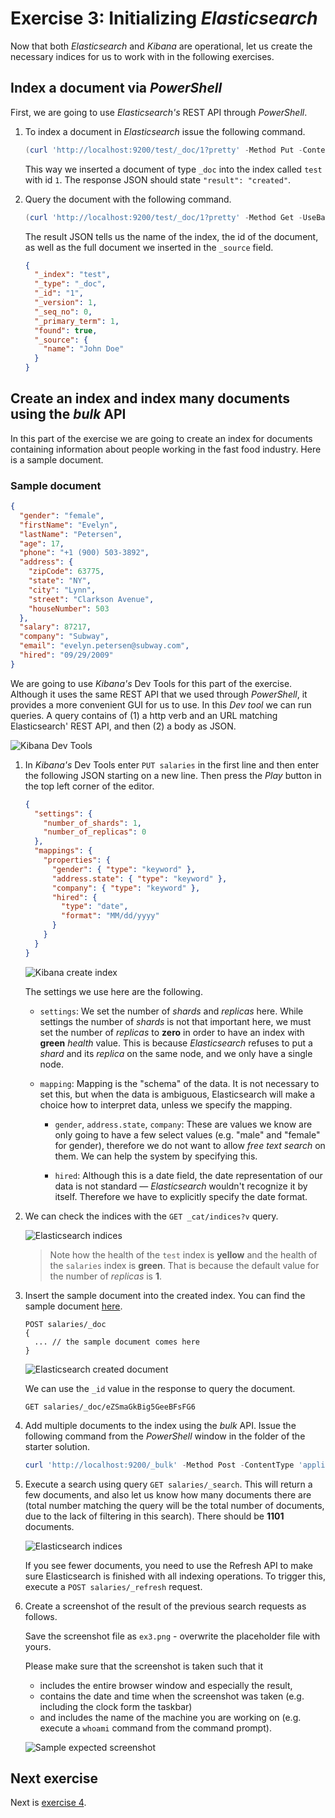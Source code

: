 # Exercise 3: Initializing _Elasticsearch_

Now that both _Elasticsearch_ and _Kibana_ are operational, let us create the necessary indices for us to work with in the following exercises.

## Index a document via _PowerShell_

First, we are going to use _Elasticsearch's_ REST API through _PowerShell_.

1. To index a document in _Elasticsearch_ issue the following command.

   ```powershell
   (curl 'http://localhost:9200/test/_doc/1?pretty' -Method Put -ContentType 'application/json' -Body '{ "name": "John Doe" }' -UseBasicParsing).Content
   ```

   This way we inserted a document of type `_doc` into the index called `test` with id `1`. The response JSON should state `"result": "created"`.

1. Query the document with the following command.

   ```powershell
   (curl 'http://localhost:9200/test/_doc/1?pretty' -Method Get -UseBasicParsing).Content
   ```

   The result JSON tells us the name of the index, the id of the document, as well as the full document we inserted in the `_source` field.

   ```json
   {
     "_index": "test",
     "_type": "_doc",
     "_id": "1",
     "_version": 1,
     "_seq_no": 0,
     "_primary_term": 1,
     "found": true,
     "_source": {
       "name": "John Doe"
     }
   }
   ```

## Create an index and index many documents using the _bulk_ API

In this part of the exercise we are going to create an index for documents containing information about people working in the fast food industry. Here is a sample document.

### Sample document

```json
{
  "gender": "female",
  "firstName": "Evelyn",
  "lastName": "Petersen",
  "age": 17,
  "phone": "+1 (900) 503-3892",
  "address": {
    "zipCode": 63775,
    "state": "NY",
    "city": "Lynn",
    "street": "Clarkson Avenue",
    "houseNumber": 503
  },
  "salary": 87217,
  "company": "Subway",
  "email": "evelyn.petersen@subway.com",
  "hired": "09/29/2009"
}
```

We are going to use _Kibana's_ Dev Tools for this part of the exercise. Although it uses the same REST API that we used through _PowerShell_, it provides a more convenient GUI for us to use. In this _Dev tool_ we can run queries. A query contains of (1) a http verb and an URL matching Elasticsearch' REST API, and then (2) a body as JSON.

![Kibana Dev Tools](./images/exercises/kibana-dev-tools.png)

1. In _Kibana's_ Dev Tools enter `PUT salaries` in the first line and then enter the following JSON starting on a new line. Then press the _Play_ button in the top left corner of the editor.

   ```json
   {
     "settings": {
       "number_of_shards": 1,
       "number_of_replicas": 0
     },
     "mappings": {
       "properties": {
         "gender": { "type": "keyword" },
         "address.state": { "type": "keyword" },
         "company": { "type": "keyword" },
         "hired": {
           "type": "date",
           "format": "MM/dd/yyyy"
         }
       }
     }
   }
   ```

   ![Kibana create index](./images/exercises/kibana-create-index.png)

   The settings we use here are the following.

   - `settings`: We set the number of _shards_ and _replicas_ here. While settings the number of _shards_ is not that important here, we must set the number of _replicas_ to **zero** in order to have an index with **green** _health_ value. This is because _Elasticsearch_ refuses to put a _shard_ and its _replica_ on the same node, and we only have a single node.

   - `mapping`: Mapping is the "schema" of the data. It is not necessary to set this, but when the data is ambiguous, Elasticsearch will make a choice how to interpret data, unless we specify the mapping.

     - `gender`, `address.state`, `company`: These are values we know are only going to have a few select values (e.g. "male" and "female" for gender), therefore we do not want to allow _free text search_ on them. We can help the system by specifying this.

     - `hired`: Although this is a date field, the date representation of our data is not standard — _Elasticsearch_ wouldn't recognize it by itself. Therefore we have to explicitly specify the date format.

1. We can check the indices with the `GET _cat/indices?v` query.

   ![Elasticsearch indices](./images/exercises/elasticsearch-indices.png)

   > Note how the health of the `test` index is **yellow** and the health of the `salaries` index is **green**. That is because the default value for the number of _replicas_ is **1**.

1. Insert the sample document into the created index. You can find the sample document [here](#sample-document).

   ```
   POST salaries/_doc
   {
     ... // the sample document comes here
   }
   ```

   ![Elasticsearch created document](./images/exercises/elasticsearch-created-document.png)

   We can use the `_id` value in the response to query the document.

   ```
   GET salaries/_doc/eZSmaGkBig5GeeBFsFG6
   ```

1. Add multiple documents to the index using the _bulk_ API. Issue the following command from the _PowerShell_ window in the folder of the starter solution.

   ```powershell
   curl 'http://localhost:9200/_bulk' -Method Post -ContentType 'application/json' -InFile .\salaries.json -UseBasicParsing
   ```

1. Execute a search using query `GET salaries/_search`. This will return a few documents, and also let us know how many documents there are (total number matching the query will be the total number of documents, due to the lack of filtering in this search). There should be **1101** documents.

   ![Elasticsearch indices](./images/exercises/kibana-search-total.png)

   If you see fewer documents, you need to use the Refresh API to make sure Elasticsearch is finished with all indexing operations. To trigger this, execute a `POST salaries/_refresh` request.

1. Create a screenshot of the result of the previous search requests as follows.

   Save the screenshot file as `ex3.png` - overwrite the placeholder file with yours.

   Please make sure that the screenshot is taken such that it

   - includes the entire browser window and especially the result,
   - contains the date and time when the screenshot was taken (e.g. including the clock form the taskbar)
   - and includes the name of the machine you are working on (e.g. execute a `whoami` command from the command prompt).

   ![Sample expected screenshot](images/exercises/kibana-sample-screenshot.png)

## Next exercise

Next is [exercise 4](exercise4.md).
